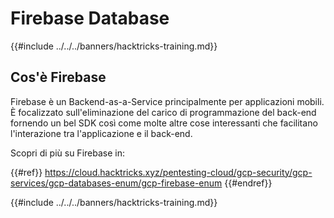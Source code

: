 # Firebase Database

{{#include ../../../banners/hacktricks-training.md}}

## Cos'è Firebase

Firebase è un Backend-as-a-Service principalmente per applicazioni mobili. È focalizzato sull'eliminazione del carico di programmazione del back-end fornendo un bel SDK così come molte altre cose interessanti che facilitano l'interazione tra l'applicazione e il back-end.

Scopri di più su Firebase in:

{{#ref}}
https://cloud.hacktricks.xyz/pentesting-cloud/gcp-security/gcp-services/gcp-databases-enum/gcp-firebase-enum
{{#endref}}

{{#include ../../../banners/hacktricks-training.md}}
